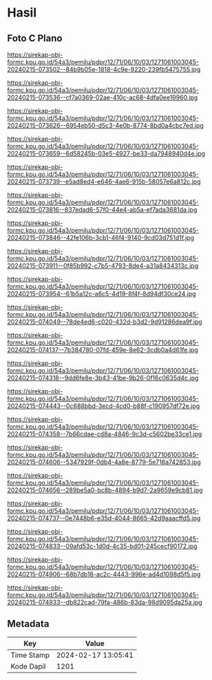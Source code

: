# Hasil

## Foto C Plano

https://sirekap-obj-formc.kpu.go.id/54a3/pemilu/pdpr/12/71/06/10/03/1271061003045-20240215-073502--84b9b05e-1818-4c9e-9220-239fb5475755.jpg

https://sirekap-obj-formc.kpu.go.id/54a3/pemilu/pdpr/12/71/06/10/03/1271061003045-20240215-073536--cf7a0369-02ae-410c-ac68-4dfa0ee19960.jpg

https://sirekap-obj-formc.kpu.go.id/54a3/pemilu/pdpr/12/71/06/10/03/1271061003045-20240215-073626--6954eb50-d5c3-4e0b-8774-8bd0a4cbc7ed.jpg

https://sirekap-obj-formc.kpu.go.id/54a3/pemilu/pdpr/12/71/06/10/03/1271061003045-20240215-073659--6d58245b-03e5-4927-be33-da7948940d4e.jpg

https://sirekap-obj-formc.kpu.go.id/54a3/pemilu/pdpr/12/71/06/10/03/1271061003045-20240215-073739--e5ad8ed4-e646-4ae6-915b-58057e6a812c.jpg

https://sirekap-obj-formc.kpu.go.id/54a3/pemilu/pdpr/12/71/06/10/03/1271061003045-20240215-073816--837edad6-57f0-44e4-ab5a-ef7ada3681da.jpg

https://sirekap-obj-formc.kpu.go.id/54a3/pemilu/pdpr/12/71/06/10/03/1271061003045-20240215-073846--42fe106b-3cb1-46f4-9140-9cd03d751d1f.jpg

https://sirekap-obj-formc.kpu.go.id/54a3/pemilu/pdpr/12/71/06/10/03/1271061003045-20240215-073911--0f85b992-c7b5-4793-8de4-a31a8434313c.jpg

https://sirekap-obj-formc.kpu.go.id/54a3/pemilu/pdpr/12/71/06/10/03/1271061003045-20240215-073954--61b5a12c-a6c5-4d19-8f4f-8d94df30ce24.jpg

https://sirekap-obj-formc.kpu.go.id/54a3/pemilu/pdpr/12/71/06/10/03/1271061003045-20240215-074049--78de4ed6-c020-432d-b3d2-9d91286dea9f.jpg

https://sirekap-obj-formc.kpu.go.id/54a3/pemilu/pdpr/12/71/06/10/03/1271061003045-20240215-074137--7b384780-07fd-459e-8e62-3cdb0a4d61fe.jpg

https://sirekap-obj-formc.kpu.go.id/54a3/pemilu/pdpr/12/71/06/10/03/1271061003045-20240215-074318--9dd6fe8e-3b43-41be-9b26-0f16c0635d4c.jpg

https://sirekap-obj-formc.kpu.go.id/54a3/pemilu/pdpr/12/71/06/10/03/1271061003045-20240215-074443--0c688bbd-3ecd-4cd0-b88f-c190957df72e.jpg

https://sirekap-obj-formc.kpu.go.id/54a3/pemilu/pdpr/12/71/06/10/03/1271061003045-20240215-074358--7b66cdae-cd8a-4846-9c3d-c5602be33ce1.jpg

https://sirekap-obj-formc.kpu.go.id/54a3/pemilu/pdpr/12/71/06/10/03/1271061003045-20240215-074606--5347929f-0db4-4a8e-8779-5e716a742853.jpg

https://sirekap-obj-formc.kpu.go.id/54a3/pemilu/pdpr/12/71/06/10/03/1271061003045-20240215-074656--289be5a0-bc8b-4894-b9d7-2a9659e9cb81.jpg

https://sirekap-obj-formc.kpu.go.id/54a3/pemilu/pdpr/12/71/06/10/03/1271061003045-20240215-074737--0e7448b6-e35d-4044-8665-42d9aaacffd5.jpg

https://sirekap-obj-formc.kpu.go.id/54a3/pemilu/pdpr/12/71/06/10/03/1271061003045-20240215-074833--09afd53c-1d0d-4c35-bd01-245cecf90172.jpg

https://sirekap-obj-formc.kpu.go.id/54a3/pemilu/pdpr/12/71/06/10/03/1271061003045-20240215-074906--68b7db18-ac2c-4443-996e-ad4d1098d5f5.jpg

https://sirekap-obj-formc.kpu.go.id/54a3/pemilu/pdpr/12/71/06/10/03/1271061003045-20240215-074933--db822cad-79fa-486b-83da-98d9095da25a.jpg


## Metadata

| Key        | Value               |
| ---------- | ------------------- |
| Time Stamp | 2024-02-17 13:05:41 |
| Kode Dapil | 1201                |



